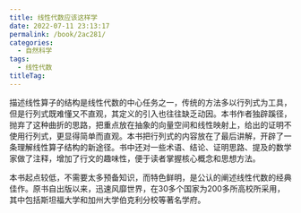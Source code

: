 ```yaml
---
title: 线性代数应该这样学
date: 2022-07-11 23:13:17
permalink: /book/2ac281/
categories:
  - 自然科学
tags:
  - 线性代数
titleTag: 
---
```


描述线性算子的结构是线性代数的中心任务之一，传统的方法多以行列式为工具，但是行列式既难懂又不直观，其定义的引入也往往缺乏动因。本书作者独辟蹊径，抛弃了这种曲折的思路，把重点放在抽象的向量空间和线性映射上，给出的证明不使用行列式，更显得简单而直观。本书把行列式的内容放在了最后讲解，开辟了一条理解线性算子结构的新途径。书中还对一些术语、结论、证明思路、提及的数学家做了注释，增加了行文的趣味性，便于读者掌握核心概念和思想方法。

<!-- more -->

本书起点较低，不需要太多预备知识，而特色鲜明，是公认的阐述线性代数的经典佳作。原书自出版以来，迅速风靡世界，在30多个国家为200多所高校所采用，其中包括斯坦福大学和加州大学伯克利分校等著名学府。

<BookShelf
album="https://cdn.staticaly.com/gh/jonsam-ng/image-hosting@master/oxygen-space/image.sf95iep19z4.webp"
:pages="264"
link="https://www.aliyundrive.com/s/7zEj2PxoQJd"
douban="https://book.douban.com/subject/3715623/"
author="Sheldon Axler"
publisher="人民邮电出版社"
intro="本书把行列式的内容放在了最后讲解，开辟了一条理解线性算子结构的新途径。书中还对一些术语、结论、证明思路、提及的数学家做了注释，增加了行文的趣味性，便于读者掌握核心概念和思想方法。"
lang="中文"
/>
